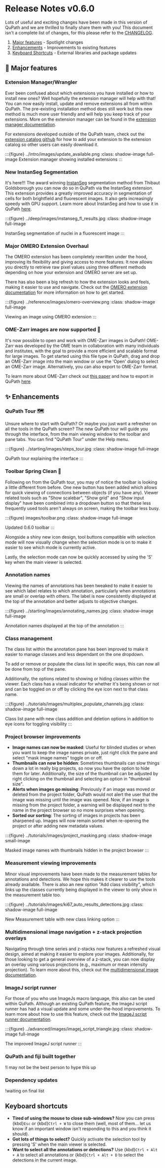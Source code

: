 # Release Notes v0.6.0

Lots of useful and exciting changes have been made in this version of QuPath and we are thrilled to finally share them with you!
This document isn't a complete list of changes, for this please refer to the [CHANGELOG](https://github.com/qupath/qupath/blob/main/CHANGELOG.md).

1. [Major features](#major-features) - Spotlight changes
2. [Enhancements](#enhancements) - Improvements to existing features
3. [Keyboard Shortcuts](#keyboard-shortcuts) - External libraries and package updates

## 🚀 Major features

### Extension Manager/Wrangler

Ever been confused about which extensions you have installed or how to install new ones? Well hopefully the extension manager will help with that! You can now easily install, update and remove extensions all from within QuPath. The pre-existing installation method does still work but this new method is much more user friendly and will help you keep track of your extensions. More on the extension manager can be found in the [extension manager documentation](../intro/extensions.html#managing-extensions-with-the-extension-manager).

For extensions developed outside of the QuPath team, check out the [extension catalog github](https://github.com/qupath/extension-catalog-model) for how to add your extension to the extension catalog so other users can easily download it.

:::{figure} ../intro/images/update_available.png
:class: shadow-image full-image
Extension manager showing installed extensions
:::

### New InstanSeg Segmentation

It's here!!! The award winning [InstanSeg](https://github.com/qupath/qupath-extension-instanseg) segmentation method from Thibaut Goldsborough you can now do so in QuPath via the InstanSeg extension. This extension provides a greatly improved accuracy in segmentation of cells for both brightfield and fluorescent images. It also gets increasingly speedy with GPU support. Learn more about InstanSeg and how to use it in QuPath [here](../deep/instanseg.md).

:::{figure} ../deep/images/instanseg_fl_results.jpg
:class: shadow-image full-image

InstanSeg segmentation of nuclei in a fluorescent image
:::

### Major OMERO Extension Overhaul

The OMERO extension has been completely rewritten under the hood, improving its flexibility and giving access to more features.
It now allows you directly to retrieve raw pixel values using three different methods depending on how your extension and OMERO server are set up.

There has also been a big refresh to how the extension looks and feels, making it easier to use and navigate. Check out the [OMERO extension documentation](../reference/omero.md) for more information on how to get started.

:::{figure} ../reference/images/omero-overview.png
:class: shadow-image full-image

Viewing an image using OMERO extension
:::

### OME-Zarr images are now supported 🎉

It's now possible to open and work with OME-Zarr images in QuPath!
OME-Zarr was developed by the OME team in collaboration with many individuals and institutes, with the goal to provide a more efficient and scalable format for large images.
To get started using this file type in QuPath, drag and drop an OME-Zarr image into the main window or use the 'Open' dialog to select an OME-Zarr image.
Alternatively, you can also export to OME-Zarr format.

To learn more about OME-Zarr check out [this paper](https://link.springer.com/article/10.1007/s00418-023-02209-1) and how to export in QuPath [here](../advanced/exporting_images.html).

## ✨ Enhancements

### QuPath Tour 🗺

Unsure where to start with QuPath? Or maybe you just want a refresher on all the tools in the QuPath screen? The new QuPath tour will guide you through the interface, from the main viewing window to the toolbar and pane tabs. You can find "QuPath Tour" under the Help menu.

:::{figure} ../starting/images/steps_tour.jpg
:class: shadow-image full-image

QuPath tour explaining the interface
:::

### Toolbar Spring Clean 🧹

Following on from the QuPath tour, you may of notice the toolbar is looking a little different from before.
One new button has been added which allows for quick viewing of connections between objects (if you have any).
Viewer related tools such as "Show scalebar", "Show grid" and "Show input display" have been combined into a dropdown button so that these less frequently used tools aren't always on screen, making the toolbar less busy.

:::{figure} images/toolbar.png
:class: shadow-image full-image

Updated 0.6.0 toolbar
:::

Alongside a shiny new icon design, tool buttons compatible with selection mode will now visually change when the selection mode is on to make it easier to see which mode is currently active.

Lastly, the selection mode can now be quickly accessed by using the 'S' key when the main viewer is selected.

### Annotation names

Viewing the names of annotations has been tweaked to make it easier to see which label relates to which annotation, particularly when annotations are small or overlap with others. The label is now consistently displayed at the top of the annotation and better adjusts to objective changes.

:::{figure} ../starting/images/annotating_names.jpg
:class: shadow-image full-image

Annotation names displayed at the top of the annotation
:::

### Class management

The class list within the annotation pane has been improved to make it easier to manage classes and less dependant on the one dropdown.

To add or remove or populate the class list in specific ways, this can now all be done from top of the pane.

Additionally, the options related to showing or hiding classes within the viewer. Each class has a visual indicator for whether it's being shown or not and can be toggled on or off by clicking the eye icon next to that class name.

:::{figure} ../tutorials/images/multiplex_populate_channels.jpg
:class: shadow-image full-image

Class list pane with new class addition and deletion options in addition to eye icons for toggling visibility
:::

### Project browser improvements

* **Image names can now be masked**: Useful for blinded studies or when you want to keep the image names private, just right click the pane and select "mask image names" toggle on or off.
* **Thumbnails can now be hidden**: Sometimes thumbnails can slow things down a lot in really big projects, so now you have the option to hide them for later. Additionally, the size of the thumbnail can be adjusted by right clicking on the thumbnail and selecting an option in "thumbnail size".
* **Alerts when images go missing**: Previously if an image was moved or deleted from the project folder, QuPath would not alert the user that the image was missing until the image was opened. Now, if an image is missing from the project folder, a warning will be displayed next to the name in the project browser so no more surprises when opening.
* **Sorted our sorting**: The sorting of images in projects has been sharpened up. Images will now remain sorted when re-opening the project or after adding new metadata values.

:::{figure} ../tutorials/images/project_masking.png
:class: shadow-image small-image

Masked image names with thumbnails hidden in the project browser
:::

### Measurement viewing improvements

Minor visual improvements have been made to the measurement tables for annotations and detections. We hope this makes it clearer to use the tools already available. There is also an new option "Add class visibility", which links up the classes currently being displayed in the viewer to only show in the measurement table too.

:::{figure} ../tutorials/images/ki67_auto_results_detections.jpg
:class: shadow-image full-image

New Measurement table with new class linking option
:::

### Multidimensional image navigation + z-stack projection overlays

Navigating through time series and z-stacks now features a refreshed visual design, aimed at making it easier to explore your images.
Additionally, for those looking to get a general overview of a z-stack, you can now display an overlay using various projections (e.g., maximum or mean intensity projection).
To learn more about this, check out the [multidimensional image documentation](../advanced/multidimensional_images.md).

### ImageJ script runner

For those of you who use ImageJs macro language, this also can be used within QuPath. Although an existing QuPath feature, the ImageJ script runner has had a visual update and some under-the-hood improvements. To learn more about how to use this feature, check out the [ImageJ script runner documentation](../advanced/imagej.md#running-macros--scripts).

:::{figure} ../advanced/images/imagej_script_triangle.jpg
:class: shadow-image full-image

The improved ImageJ script runner
:::

### QuPath and fiji built together

!I may not be the best person to hype this up

### Dependency updates

!waiting on final list

## Keyboard shortcuts

* **Tired of using the mouse to close sub-windows?** Now you can press {kbd}`Esc` or {kbd}`Ctrl + W` to close them (well, most of them... let us know if an important window isn't responding to this and you think it should).
* **Got lots of things to select?** Quickly activate the selection tool by pressing 'S' when the main viewer is selected.
* **Want to select all the annotations or detections?** Use {kbd}`Ctrl + Alt + A` to select all annotations or {kbd}`Ctrl + Alt + D` to select the detections in the current image.
